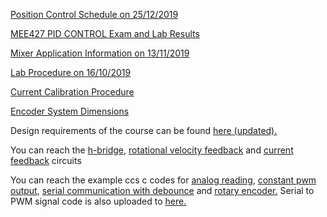 [Position Control Schedule on 25/12/2019](https://github.com/mee427/mee427.github.io/blob/master/20191225.pdf)

[MEE427 PID CONTROL Exam and Lab Results](https://github.com/mee427/mee427.github.io/blob/master/pid_scores_1.pdf)

[Mixer Application Information on 13/11/2019](https://github.com/mee427/mee427.github.io/blob/master/Mixer%20Application.pdf)

[Lab Procedure on 16/10/2019](https://github.com/mee427/mee427.github.io/blob/master/PID_Lab_Procedure.pdf)

[Current Calibration Procedure](https://github.com/mee427/mee427.github.io/blob/master/MEE427_Current_Calib.pdf)

[Encoder System Dimensions](https://github.com/mee427/mee427.github.io/blob/master/Encoder%20Holder.pdf)


Design requirements of the course can be found [here (updated).](https://github.com/mee427/mee427.github.io/blob/master/Requirements.pdf)

You can reach the [h-bridge](https://github.com/mee427/circuits/blob/master/H_bridge.PNG), [rotational velocity feedback](https://github.com/mee427/circuits/blob/master/Rotational%20Velocity%20Feedback.PNG) and [current feedback](https://github.com/mee427/circuits/blob/master/Current%20Feedback.PNG) circuits

You can reach the example ccs c codes for [analog reading](https://github.com/mee427/ccs-c-codes/blob/master/AnalogRead.c), [constant pwm output](https://github.com/mee427/ccs-c-codes/blob/master/ConstantPwmOut.c), [serial communication with debounce](https://github.com/mee427/ccs-c-codes/blob/master/SerialDebounce.c) and [rotary encoder.](https://github.com/mee427/ccs-c-codes/blob/master/RotaryEncoder.c) Serial to PWM signal code is also uploaded to [here.](https://github.com/mee427/ccs-c-codes/blob/master/ReadStringToPwm.c)
